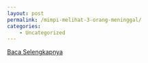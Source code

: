 ```yaml
---
layout: post
permalink: /mimpi-melihat-3-orang-meninggal/
categories:
    - Uncategorized
---
```


[Baca Selengkapnya](/07)